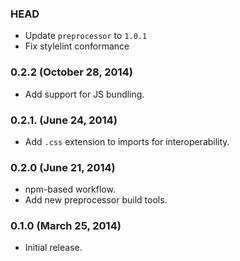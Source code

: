 ### HEAD

* Update `preprocessor` to `1.0.1`
* Fix stylelint conformance

### 0.2.2 (October 28, 2014)

* Add support for JS bundling.

### 0.2.1. (June 24, 2014)

* Add `.css` extension to imports for interoperability.

### 0.2.0 (June 21, 2014)

* npm-based workflow.
* Add new preprocessor build tools.

### 0.1.0 (March 25, 2014)

* Initial release.
